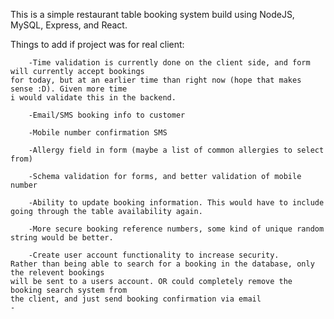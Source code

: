 This is a simple restaurant table booking system build using NodeJS,  MySQL, Express, and React.




Things to add if project was for real client:

        -Time validation is currently done on the client side, and form will currently accept bookings 
	for today, but at an earlier time than right now (hope that makes sense :D). Given more time 
	i would validate this in the backend.

        -Email/SMS booking info to customer

        -Mobile number confirmation SMS

        -Allergy field in form (maybe a list of common allergies to select from)

        -Schema validation for forms, and better validation of mobile number

        -Ability to update booking information. This would have to include going through the table availability again.

        -More secure booking reference numbers, some kind of unique random string would be better.

        -Create user account functionality to increase security. 
	Rather than being able to search for a booking in the database, only the relevent bookings
	will be sent to a users account. OR could completely remove the booking search system from
	the client, and just send booking confirmation via email
	-




